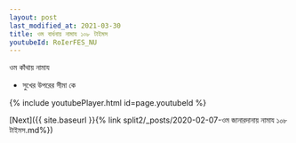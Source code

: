 ```yaml
---
layout: post
last_modified_at: 2021-03-30
title: ওম বার্ধনায় নামায ১০৮ টাইমস
youtubeId: RoIerFES_NU
---
```

 
 
 ওম কাঁথায় নামায  
 
 -  সুখের উপরের সীমা কে 
 
  
 
  
 
 
 
 
 
 


{% include youtubePlayer.html id=page.youtubeId %}
 
[Next]({{ site.baseurl }}{% link  split2/_posts/2020-02-07-ওম জানারদানায় নামায ১০৮ টাইমস.md%})
 
